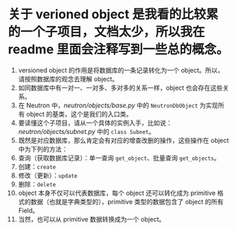 # 关于 verioned object 是我看的比较累的一个子项目，文档太少，所以我在 readme 里面会注释写到一些总的概念。


1. versioned object 的作用是将数据库的一条记录转化为一个 object。所以，请按照数据库的观念去理解 object。
2. 如同数据库中有一对一、一对多、多对多的关系一样，object 也会存在这些关系。
3. 在 Neutron 中，*neutron/objects/base.py* 中的 `NeutronDbObject` 为实现所有 object 的基类，这个是我们的入口类。
4. 要读懂这个子项目，请从一个具体的实例入手，比如说：*neutron/objects/subnet.py* 中的 `class Subnet`。
5. 既然是对应数据库，那么肯定会有对应的增查改删的操作，这些操作在 object 中为下列的方法：
 1. 查询（获取数据库记录）：单一查询 `get_object`、批量查询 `get_objects`。
 2. 创建：`create`
 3. 修改（更新）：`update`
 4. 删除：`delete`
6. object 本身不仅可以代表数据库，每个 object 还可以转化成为 primitive 格式的数据（也就是字典类型的），primitive 类型的数据包含了 object 的所有 Field。
7. 当然，也可以从 primitive 数据转换成为一个 object。